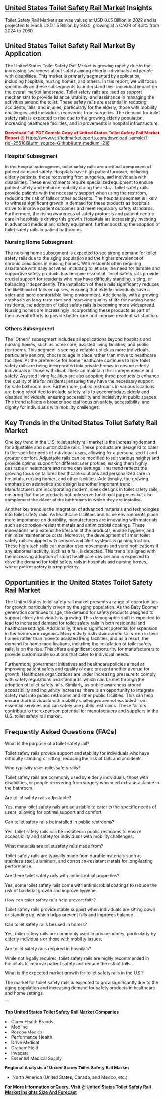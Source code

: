 <h2><a href="https://www.verifiedmarketreports.com/download-sample/?rid=255186&amp;utm_source=Github&amp;utm_medium=218" target="_blank">United States Toilet Safety Rail Market</a> Insights</h2><p>Toilet Safety Rail Market size was valued at USD 0.85 Billion in 2022 and is projected to reach USD 1.5 Billion by 2030, growing at a CAGR of 8.3% from 2024 to 2030.</p><p> <h2>United States Toilet Safety Rail Market By Application</h2> <p>The United States Toilet Safety Rail Market is growing rapidly due to the increasing awareness about safety among elderly individuals and people with disabilities. This market is primarily segmented by application, including hospitals, nursing homes, and others. In this report, we will focus specifically on these subsegments to understand their individual impact on the overall market landscape. Toilet safety rails are used as support mechanisms to provide balance, stability, and assistance in managing the activities around the toilet. These safety rails are essential in reducing accidents, falls, and injuries, particularly for the elderly, those with mobility challenges, and individuals recovering from surgeries. The demand for toilet safety rails is expected to rise due to the growing elderly population, increasing healthcare facilities, and improvements in hospital infrastructure. <p><span class=""><span style="color: #ff0000;"><strong>Download Full PDF Sample Copy of United States Toilet Safety Rail Market Report</strong> @ </span><a href="https://www.verifiedmarketreports.com/download-sample/?rid=255186&amp;utm_source=Github&amp;utm_medium=218" target="_blank">https://www.verifiedmarketreports.com/download-sample/?rid=255186&amp;utm_source=Github&amp;utm_medium=218</a></span></p> <h3>Hospital Subsegment</h3> <p>In the hospital subsegment, toilet safety rails are a critical component of patient care and safety. Hospitals have high patient turnover, including elderly patients, those recovering from surgeries, and individuals with disabilities. These environments require specialized equipment to ensure patient safety and enhance mobility during their stay. Toilet safety rails provide patients with the necessary support when using the restroom, reducing the risk of falls or other accidents. The hospitals segment is likely to witness significant growth in demand for these products as hospitals strive to improve patient outcomes and meet regulatory safety standards. Furthermore, the rising awareness of safety protocols and patient-centric care in hospitals is driving this growth. Hospitals are increasingly investing in advanced medical and safety equipment, further boosting the adoption of toilet safety rails in patient bathrooms. <h3>Nursing Home Subsegment</h3> <p>The nursing home subsegment is expected to see strong demand for toilet safety rails due to the aging population and the higher prevalence of chronic conditions in nursing homes. With residents often requiring assistance with daily activities, including toilet use, the need for durable and supportive safety products has become essential. Toilet safety rails provide crucial support for residents who may have difficulty standing, sitting, or balancing independently. The installation of these rails significantly reduces the likelihood of falls or injuries, ensuring that elderly individuals have a safer and more comfortable living environment. Additionally, with a growing emphasis on long-term care and improving quality of life for nursing home residents, the adoption of toilet safety rails is becoming more widespread. Nursing homes are increasingly incorporating these products as part of their overall efforts to provide better care and improve resident satisfaction. <h3>Others Subsegment</h3> <p>The 'Others' subsegment includes all applications beyond hospitals and nursing homes, such as home care, assisted living facilities, and public restrooms. This segment is seeing a notable uptick as more individuals, particularly seniors, choose to age in place rather than move to healthcare facilities. As the preference for home healthcare continues to rise, toilet safety rails are being incorporated into private homes to ensure elderly individuals or those with disabilities can maintain their independence and safety. Assisted living facilities are also adopting these products to enhance the quality of life for residents, ensuring they have the necessary support for safe bathroom use. Furthermore, public restrooms in various locations are being retrofitted to include safety rails to accommodate elderly and disabled individuals, ensuring accessibility and inclusivity in public spaces. This trend reflects a broader societal focus on safety, accessibility, and dignity for individuals with mobility challenges. <h2>Key Trends in the United States Toilet Safety Rail Market</h2> <p>One key trend in the U.S. toilet safety rail market is the increasing demand for adjustable and customizable rails. These products are designed to cater to the specific needs of individual users, allowing for a personalized fit and greater comfort. Adjustable rails can be modified to suit various heights and provide optimal support for different user profiles, making them highly desirable in healthcare and home care settings. This trend reflects the growing focus on tailored healthcare solutions and personalized care in hospitals, nursing homes, and other facilities. Additionally, the growing emphasis on aesthetics and design is another important trend. Manufacturers are incorporating modern, sleek designs in toilet safety rails, ensuring that these products not only serve functional purposes but also complement the décor of the bathrooms in which they are installed. <p>Another key trend is the integration of advanced materials and technologies into toilet safety rails. As healthcare facilities and home environments place more importance on durability, manufacturers are innovating with materials such as corrosion-resistant metals and antimicrobial coatings. These innovations help extend the lifespan of the products, ensure hygiene, and minimize maintenance costs. Moreover, the development of smart toilet safety rails equipped with sensors and alert systems is gaining traction. These high-tech rails can monitor user movements and send notifications if any abnormal activity, such as a fall, is detected. This trend is aligned with the increasing adoption of smart healthcare devices and is expected to drive the demand for toilet safety rails in hospitals and nursing homes, where patient safety is a top priority. <h2>Opportunities in the United States Toilet Safety Rail Market</h2> <p>The United States toilet safety rail market presents a range of opportunities for growth, particularly driven by the aging population. As the Baby Boomer generation continues to age, the demand for safety products designed to support elderly individuals is growing. This demographic shift is expected to lead to increased demand for toilet safety rails in both residential and healthcare settings. Additionally, there is significant potential for expansion in the home care segment. Many elderly individuals prefer to remain in their homes rather than move to assisted living facilities, and as a result, the demand for home modifications, including the installation of toilet safety rails, is on the rise. This offers a significant opportunity for manufacturers to provide customizable solutions that cater to individual needs. <p>Furthermore, government initiatives and healthcare policies aimed at improving patient safety and quality of care present another avenue for growth. Healthcare organizations are under increasing pressure to comply with safety regulations and standards, which can be met through the adoption of toilet safety rails. Similarly, as public awareness around accessibility and inclusivity increases, there is an opportunity to integrate safety rails into public restrooms and other public facilities. This can help ensure that individuals with mobility challenges are not excluded from essential services and can safely use public restrooms. These factors contribute to the expansion potential for manufacturers and suppliers in the U.S. toilet safety rail market. <h2>Frequently Asked Questions (FAQs)</h2> <p>What is the purpose of a toilet safety rail?</p> <p>Toilet safety rails provide support and stability for individuals who have difficulty standing or sitting, reducing the risk of falls and accidents.</p> <p>Who typically uses toilet safety rails?</p> <p>Toilet safety rails are commonly used by elderly individuals, those with disabilities, or people recovering from surgery who need extra assistance in the bathroom.</p> <p>Are toilet safety rails adjustable?</p> <p>Yes, many toilet safety rails are adjustable to cater to the specific needs of users, allowing for optimal support and comfort.</p> <p>Can toilet safety rails be installed in public restrooms?</p> <p>Yes, toilet safety rails can be installed in public restrooms to ensure accessibility and safety for individuals with mobility challenges.</p> <p>What materials are toilet safety rails made from?</p> <p>Toilet safety rails are typically made from durable materials such as stainless steel, aluminum, and corrosion-resistant metals for long-lasting performance.</p> <p>Are there toilet safety rails with antimicrobial properties?</p> <p>Yes, some toilet safety rails come with antimicrobial coatings to reduce the risk of bacterial growth and improve hygiene.</p> <p>How can toilet safety rails help prevent falls?</p> <p>Toilet safety rails provide stable support when individuals are sitting down or standing up, which helps prevent falls and improves balance.</p> <p>Can toilet safety rails be used in homes?</p> <p>Yes, toilet safety rails are commonly used in private homes, particularly by elderly individuals or those with mobility issues.</p> <p>Are toilet safety rails required in hospitals?</p> <p>While not legally required, toilet safety rails are highly recommended in hospitals to improve patient safety and reduce the risk of falls.</p> <p>What is the expected market growth for toilet safety rails in the U.S.?</p> <p>The market for toilet safety rails is expected to grow significantly due to the aging population and increasing demand for safety products in healthcare and home settings.</p> ```</p><p><strong>Top United States Toilet Safety Rail Market Companies</strong></p><div data-test-id=""><p><li>Carex Health Brands</li><li> Medline</li><li> Roscoe Medical</li><li> Performance Health</li><li> Drive Medical</li><li> Graham Field</li><li> Invacare</li><li> Essential Medical Supply</li></p><div><strong>Regional Analysis of&nbsp;United States Toilet Safety Rail Market</strong></div><ul><li dir="ltr"><p dir="ltr">North America&nbsp;(United States, Canada, and Mexico, etc.)</p></li></ul><p><strong>For More Information or Query, Visit @&nbsp;</strong><strong><a href="https://www.verifiedmarketreports.com/product/toilet-safety-rail-market/?utm_source=Github&amp;utm_medium=218" target="_blank">United States Toilet Safety Rail Market Insights Size And Forecast</a></strong></p></div>
